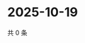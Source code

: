 # 2025-10-19

共 0 条

<!-- BEGIN ZHIHUVIDEO -->
<!-- 最后更新时间 Sun Oct 19 2025 18:10:32 GMT+0800 (China Standard Time) -->

<!-- END ZHIHUVIDEO -->
